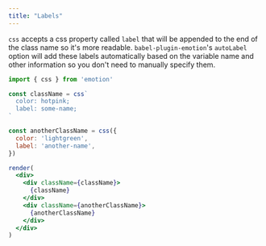 ```yaml
---
title: "Labels"
---
```

`css` accepts a css property called `label` that will be appended to the end of the class name so it's more readable. `babel-plugin-emotion`'s `autoLabel` option will add these labels automatically based on the variable name and other information so you don't need to manually specify them.

```jsx live
import { css } from 'emotion'

const className = css`
  color: hotpink;
  label: some-name;
`

const anotherClassName = css({
  color: 'lightgreen',
  label: 'another-name',
})

render(
  <div>
    <div className={className}>
      {className}
    </div>
    <div className={anotherClassName}>
      {anotherClassName}
    </div>
  </div>
)
```